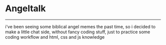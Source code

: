 # Angeltalk
___
i've been seeing some biblical angel memes the past time, so i decided to make
a little chat side, without fancy coding stuff, just to practice some coding
workflow and html, css and js knowledge